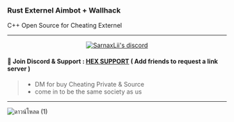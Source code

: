 ### Rust Externel Aimbot + Wallhack
 C++ Open Source for Cheating Externel

***
  <p align="center">
    <a href="https://discord.com/users/943374631644045363">
        <img title="Sarnax discord" alt="SarnaxLii's discord" src="https://discord.c99.nl/widget/theme-3/943374631644045363.png"/>
    </a>
</p>

#### 💬 Join Discord & Support : [HEX SUPPORT](https://discord.com/users/943374631644045363) ( Add friends to request a link server )
> - DM for buy Cheating Private & Source
> - come in to be the same society as us

***

![ดาวน์โหลด (1)](https://user-images.githubusercontent.com/94861415/157217933-9abbe57e-1a22-4770-a17c-ee04993c0137.png)

